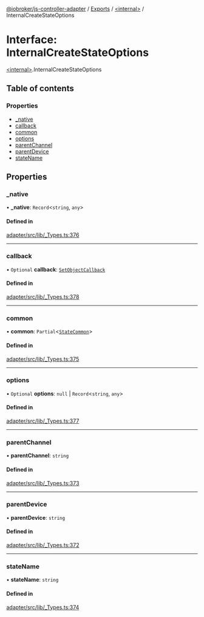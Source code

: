 [@iobroker/js-controller-adapter](../README.md) / [Exports](../modules.md) / [\<internal\>](../modules/internal_.md) / InternalCreateStateOptions

# Interface: InternalCreateStateOptions

[\<internal\>](../modules/internal_.md).InternalCreateStateOptions

## Table of contents

### Properties

- [\_native](internal_.InternalCreateStateOptions.md#_native)
- [callback](internal_.InternalCreateStateOptions.md#callback)
- [common](internal_.InternalCreateStateOptions.md#common)
- [options](internal_.InternalCreateStateOptions.md#options)
- [parentChannel](internal_.InternalCreateStateOptions.md#parentchannel)
- [parentDevice](internal_.InternalCreateStateOptions.md#parentdevice)
- [stateName](internal_.InternalCreateStateOptions.md#statename)

## Properties

### \_native

• **\_native**: `Record`\<`string`, `any`\>

#### Defined in

[adapter/src/lib/_Types.ts:376](https://github.com/ioBroker/ioBroker.js-controller/blob/1196b435/packages/adapter/src/lib/_Types.ts#L376)

___

### callback

• `Optional` **callback**: [`SetObjectCallback`](../modules/internal_.md#setobjectcallback)

#### Defined in

[adapter/src/lib/_Types.ts:378](https://github.com/ioBroker/ioBroker.js-controller/blob/1196b435/packages/adapter/src/lib/_Types.ts#L378)

___

### common

• **common**: `Partial`\<[`StateCommon`](internal_.StateCommon.md)\>

#### Defined in

[adapter/src/lib/_Types.ts:375](https://github.com/ioBroker/ioBroker.js-controller/blob/1196b435/packages/adapter/src/lib/_Types.ts#L375)

___

### options

• `Optional` **options**: ``null`` \| `Record`\<`string`, `any`\>

#### Defined in

[adapter/src/lib/_Types.ts:377](https://github.com/ioBroker/ioBroker.js-controller/blob/1196b435/packages/adapter/src/lib/_Types.ts#L377)

___

### parentChannel

• **parentChannel**: `string`

#### Defined in

[adapter/src/lib/_Types.ts:373](https://github.com/ioBroker/ioBroker.js-controller/blob/1196b435/packages/adapter/src/lib/_Types.ts#L373)

___

### parentDevice

• **parentDevice**: `string`

#### Defined in

[adapter/src/lib/_Types.ts:372](https://github.com/ioBroker/ioBroker.js-controller/blob/1196b435/packages/adapter/src/lib/_Types.ts#L372)

___

### stateName

• **stateName**: `string`

#### Defined in

[adapter/src/lib/_Types.ts:374](https://github.com/ioBroker/ioBroker.js-controller/blob/1196b435/packages/adapter/src/lib/_Types.ts#L374)
